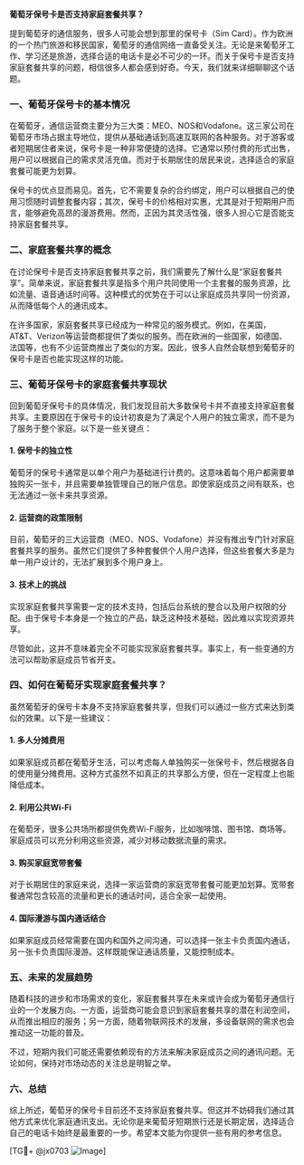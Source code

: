 **葡萄牙保号卡是否支持家庭套餐共享？**

提到葡萄牙的通信服务，很多人可能会想到那里的保号卡（Sim Card）。作为欧洲的一个热门旅游和移民国家，葡萄牙的通信网络一直备受关注。无论是来葡萄牙工作、学习还是旅游，选择合适的电话卡是必不可少的一环。而关于保号卡是否支持家庭套餐共享的问题，相信很多人都会感到好奇。今天，我们就来详细聊聊这个话题。

### 一、葡萄牙保号卡的基本情况

在葡萄牙，通信运营商主要分为三大类：MEO、NOS和Vodafone。这三家公司在葡萄牙市场占据主导地位，提供从基础通话到高速互联网的各种服务。对于游客或者短期居住者来说，保号卡是一种非常便捷的选择。它通常以预付费的形式出售，用户可以根据自己的需求灵活充值。而对于长期居住的居民来说，选择适合的家庭套餐可能更为划算。

保号卡的优点显而易见。首先，它不需要复杂的合约绑定，用户可以根据自己的使用习惯随时调整套餐内容；其次，保号卡的价格相对实惠，尤其是对于短期用户而言，能够避免高昂的漫游费用。然而，正因为其灵活性强，很多人担心它是否能支持家庭套餐共享。

### 二、家庭套餐共享的概念

在讨论保号卡是否支持家庭套餐共享之前，我们需要先了解什么是“家庭套餐共享”。简单来说，家庭套餐共享是指多个用户共同使用一个主套餐的服务资源，比如流量、语音通话时间等。这种模式的优势在于可以让家庭成员共享同一份资源，从而降低每个人的通讯成本。

在许多国家，家庭套餐共享已经成为一种常见的服务模式。例如，在美国，AT&T、Verizon等运营商都提供了类似的服务。而在欧洲的一些国家，如德国、法国等，也有不少运营商推出了类似的方案。因此，很多人自然会联想到葡萄牙的保号卡是否也能实现这样的功能。

### 三、葡萄牙保号卡的家庭套餐共享现状

回到葡萄牙保号卡的具体情况，我们发现目前大多数保号卡并不直接支持家庭套餐共享。主要原因在于保号卡的设计初衷是为了满足个人用户的独立需求，而不是为了服务于整个家庭。以下是一些关键点：

#### 1. **保号卡的独立性**
   葡萄牙的保号卡通常是以单个用户为基础进行计费的。这意味着每个用户都需要单独购买一张卡，并且需要单独管理自己的账户信息。即使家庭成员之间有联系，也无法通过一张卡来共享资源。

#### 2. **运营商的政策限制**
   目前，葡萄牙的三大运营商（MEO、NOS、Vodafone）并没有推出专门针对家庭套餐共享的服务。虽然它们提供了多种套餐供个人用户选择，但这些套餐大多是为单一用户设计的，无法扩展到多个用户身上。

#### 3. **技术上的挑战**
   实现家庭套餐共享需要一定的技术支持，包括后台系统的整合以及用户权限的分配。由于保号卡本身是一个独立的产品，缺乏这种技术基础，因此难以实现资源共享。

尽管如此，这并不意味着完全不可能实现家庭套餐共享。事实上，有一些变通的方法可以帮助家庭成员节省开支。

### 四、如何在葡萄牙实现家庭套餐共享？

虽然葡萄牙的保号卡本身不支持家庭套餐共享，但我们可以通过一些方式来达到类似的效果。以下是一些建议：

#### 1. **多人分摊费用**
   如果家庭成员都在葡萄牙生活，可以考虑每人单独购买一张保号卡，然后根据各自的使用量分摊费用。这种方式虽然不如真正的共享那么方便，但在一定程度上也能降低成本。

#### 2. **利用公共Wi-Fi**
   在葡萄牙，很多公共场所都提供免费Wi-Fi服务，比如咖啡馆、图书馆、商场等。家庭成员可以充分利用这些资源，减少对移动数据流量的需求。

#### 3. **购买家庭宽带套餐**
   对于长期居住的家庭来说，选择一家运营商的家庭宽带套餐可能更加划算。宽带套餐通常包含较高的流量和更长的通话时间，适合全家一起使用。

#### 4. **国际漫游与国内通话结合**
   如果家庭成员经常需要在国内和国外之间沟通，可以选择一张主卡负责国内通话，另一张卡负责国际漫游。这样既能保证通话质量，又能控制成本。

### 五、未来的发展趋势

随着科技的进步和市场需求的变化，家庭套餐共享在未来或许会成为葡萄牙通信行业的一个发展方向。一方面，运营商可能会意识到家庭套餐共享的潜在利润空间，从而推出相应的服务；另一方面，随着物联网技术的发展，多设备联网的需求也会推动这一功能的普及。

不过，短期内我们可能还需要依赖现有的方法来解决家庭成员之间的通讯问题。无论如何，保持对市场动态的关注总是明智之举。

### 六、总结

综上所述，葡萄牙的保号卡目前还不支持家庭套餐共享。但这并不妨碍我们通过其他方式来优化家庭通讯支出。无论你是来葡萄牙短期旅行还是长期定居，选择适合自己的电话卡始终是最重要的一步。希望本文能为你提供一些有用的参考信息。

[TG💪+ @jx0703 ![Image](https://github.com/user-attachments/assets/dbca1d08-cadb-493c-b0ec-ad6f7a83f270)]